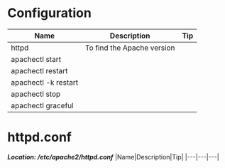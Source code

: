 # Configuration

|Name|Description|Tip|
|---|---|---|
|httpd|To find the Apache version||
|apachectl start|
|apachectl restart|
|apachectl -k restart|
|apachectl stop|
|apachectl graceful|

# httpd.conf
***Location: /etc/apache2/httpd.conf***
|Name|Description|Tip|
|---|---|---|
